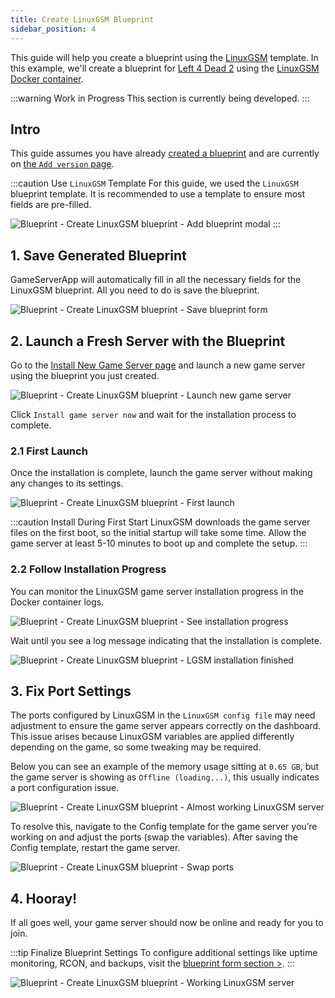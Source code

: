 ```yaml
---
title: Create LinuxGSM Blueprint
sidebar_position: 4
---
```


This guide will help you create a blueprint using the [LinuxGSM](https://linuxgsm.com/) template. In this example, we'll create a blueprint for [Left 4 Dead 2](https://linuxgsm.com/servers/l4d2server/) using the [LinuxGSM Docker container](https://hub.docker.com/r/gameservermanagers/gameserver).

:::warning Work in Progress
This section is currently being developed.
:::

## Intro

This guide assumes you have already [created a blueprint](/dashboard/blueprints/create_and_manage_blueprints#create-a-blueprint) and are currently on [the `Add version` page](/dashboard/blueprints/create_and_manage_blueprints#add-version).

:::caution Use `LinuxGSM` Template
For this guide, we used the `LinuxGSM` blueprint template. It is recommended to use a template to ensure most fields are pre-filled.

![Blueprint - Create LinuxGSM blueprint - Add blueprint modal](/img/dashboard/blueprint/create_linuxgsm_blueprint/create_blueprint_modal.jpg)
:::

## 1. Save Generated Blueprint

GameServerApp will automatically fill in all the necessary fields for the LinuxGSM blueprint. All you need to do is save the blueprint.

![Blueprint - Create LinuxGSM blueprint - Save blueprint form](/img/dashboard/blueprint/create_linuxgsm_blueprint/save_blueprint_form.jpg)

## 2. Launch a Fresh Server with the Blueprint

Go to the [Install New Game Server page](https://dash.gameserverapp.com/order/gameserver/machine) and launch a new game server using the blueprint you just created.

![Blueprint - Create LinuxGSM blueprint - Launch new game server](/img/dashboard/blueprint/create_linuxgsm_blueprint/launch_server.jpg)

Click `Install game server now` and wait for the installation process to complete.

### 2.1 First Launch

Once the installation is complete, launch the game server without making any changes to its settings.

![Blueprint - Create LinuxGSM blueprint - First launch](/img/dashboard/blueprint/create_linuxgsm_blueprint/first_launch_install.jpg)

:::caution Install During First Start
LinuxGSM downloads the game server files on the first boot, so the initial startup will take some time. Allow the game server at least 5-10 minutes to boot up and complete the setup.
:::

### 2.2 Follow Installation Progress

You can monitor the LinuxGSM game server installation progress in the Docker container logs.

![Blueprint - Create LinuxGSM blueprint - See installation progress](/img/dashboard/blueprint/create_linuxgsm_blueprint/follow_install_progress.jpg)

Wait until you see a log message indicating that the installation is complete.

![Blueprint - Create LinuxGSM blueprint - LGSM installation finished](/img/dashboard/blueprint/create_linuxgsm_blueprint/lgsm_install_progress.jpg)

## 3. Fix Port Settings

The ports configured by LinuxGSM in the `LinuxGSM config file` may need adjustment to ensure the game server appears correctly on the dashboard. This issue arises because LinuxGSM variables are applied differently depending on the game, so some tweaking may be required.

Below you can see an example of the memory usage sitting at `0.65 GB`, but the game server is showing as `Offline (loading...)`, this usually indicates a port configuration issue.

![Blueprint - Create LinuxGSM blueprint - Almost working LinuxGSM server](/img/dashboard/blueprint/create_linuxgsm_blueprint/almost_working_lgsm_server.jpg)

To resolve this, navigate to the Config template for the game server you’re working on and adjust the ports (swap the variables). After saving the Config template, restart the game server.

![Blueprint - Create LinuxGSM blueprint - Swap ports](/img/dashboard/blueprint/create_linuxgsm_blueprint/swap_ports_linuxgsm.jpg)

## 4. Hooray!

If all goes well, your game server should now be online and ready for you to join.

:::tip Finalize Blueprint Settings
To configure additional settings like uptime monitoring, RCON, and backups, visit the [blueprint form section >](/dashboard/blueprints/create_and_manage_blueprints#blueprint-form).
:::

![Blueprint - Create LinuxGSM blueprint - Working LinuxGSM server](/img/dashboard/blueprint/create_linuxgsm_blueprint/working_linuxgsm_server.jpg)
